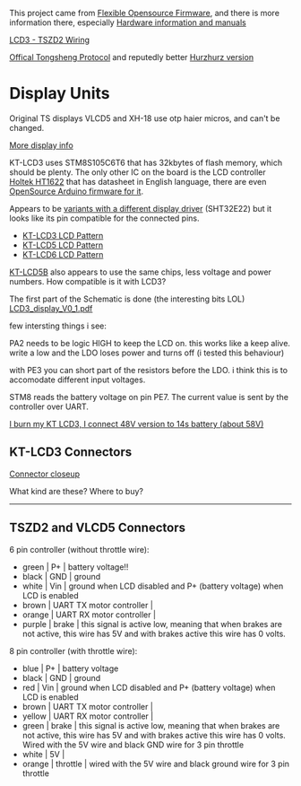 This project came from [Flexible Opensource Firmware](https://opensourceebikefirmware.bitbucket.io/FLEXIBLE_OPENSOURCE_FIRMWARE.html), and there is more information there, especially [Hardware information and manuals](https://opensourceebikefirmware.bitbucket.io/development_tsdz2/)

[LCD3 - TSZD2 Wiring](https://github.com/OpenSource-EBike-firmware/TSDZ2_wiki/wiki/Wire-KT-LCD3-to-TSDZ2)

[Offical Tongsheng Protocol](https://endless-sphere.com/forums/download/file.php?id=239100) and reputedly better [Hurzhurz version](https://github.com/hurzhurz/tsdz2/blob/master/serial-communication.md#motor-control-flags)

# Display Units

Original TS displays VLCD5 and XH-18 use otp haier micros, and can't be changed. 

[More display info](https://opensourceebikefirmware.bitbucket.io/development/Motor_controllers--BMSBattery_S_series--LCD_control_panel.html)

KT-LCD3 uses STM8S105C6T6 that has 32kbytes of flash memory, which should be plenty.
The only other IC on the board is the LCD controller [Holtek HT1622](http://www.holtek.com/productdetail/-/vg/ht1622) that has datasheet in English language, there are even [OpenSource Arduino firmware for it](https://github.com/MartyMacGyver/LCD_HT1622_16SegLcd). 

Appears to be [variants with a different display driver](https://endless-sphere.com/forums/download/file.php?id=234155&mode=view) (SHT32E22) but it looks like its pin compatible for the connected pins.

- [KT-LCD3 LCD Pattern](https://encrypted-tbn0.gstatic.com/images?q=tbn:ANd9GcTTM-CTAZAUMd8RtW5SWPnMefDgj7QYZbeXzm2miu3nnYPnQ5ZL)
- [KT-LCD5 LCD Pattern](https://encrypted-tbn0.gstatic.com/images?q=tbn:ANd9GcThFBCCEStyp3k5i-E7BqNa28befkmFGdpKD2JHCAMJ5jXkLnptWw)
- [KT-LCD6 LCD Pattern](https://elektrolurchbike.de/osCommerce2.3.1Deutsch/catalog/images/schema%20lcd6.jpg)

[KT-LCD5B](https://opensourceebikefirmware.bitbucket.io/development/images/13-2.png) also appears to use the same chips, less voltage and power numbers. How compatible is it with LCD3? 

The first part of the Schematic is done (the interesting bits LOL)
 [LCD3_display_V0_1.pdf](http://52.25.253.50/forums/download/file.php?id=234642&sid=dfac13d38edaa1476f4da58a6ea999f7)

few intersting things i see:

PA2 needs to be logic HIGH to keep the LCD on. this works like a keep alive. write a low and the LDO loses power and turns off (i tested this behaviour)

with PE3 you can short part of the resistors before the LDO. i think this is to accomodate different input voltages.

STM8 reads the battery voltage on pin PE7. The current value is sent by the controller over UART. 

[I burn my KT LCD3, I connect 48V version to 14s battery (about 58V)](https://endless-sphere.com/forums/viewtopic.php?f=2&t=94070&start=75#p1395703)

## KT-LCD3 Connectors



[Connector closeup](https://sondorsforum.com/applications/core/interface/imageproxy/imageproxy.php?img=https%3A%2F%2Fi.imgur.com%2FGqfwM0S.jpg&key=1203f163b099843d28eb7d621793818bafcc3cbc1c177a2dd9ee66a2afc4ae07)

What kind are these? Where to buy? 

---

## TSZD2 and VLCD5 Connectors

6 pin controller (without throttle wire):
- green | P+ | battery voltage!!
- black | GND | ground
- white | Vin | ground when LCD disabled and P+ (battery voltage) when LCD is enabled
- brown | UART TX motor controller |
- orange | UART RX motor controller |
- purple | brake | this signal is active low, meaning that when brakes are not active, this wire has 5V and with brakes active this wire has 0 volts.

8 pin controller (with throttle wire):
- blue | P+ | battery voltage
- black | GND | ground
- red | Vin | ground when LCD disabled and P+ (battery voltage) when LCD is enabled
- brown | UART TX motor controller |
- yellow | UART RX motor controller |
- green | brake | this signal is active low, meaning that when brakes are not active, this wire has 5V and with brakes active this wire has 0 volts. Wired with the 5V wire and black GND wire for 3 pin throttle
- white | 5V | 
- orange | throttle | wired with the 5V wire and black ground wire for 3 pin throttle


